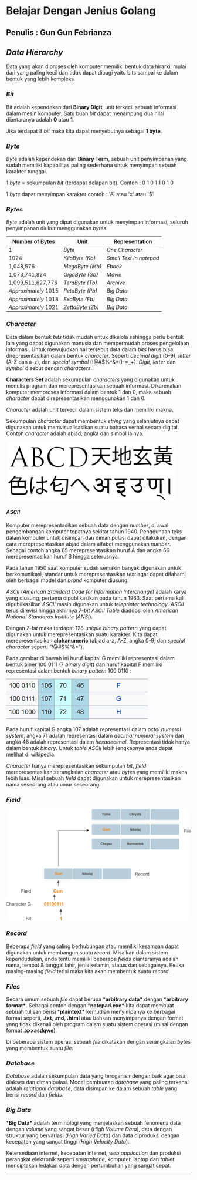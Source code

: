 # Belajar Dengan Jenius Golang

## Penulis : Gun Gun Febrianza

## *Data Hierarchy*

Data yang akan diproses oleh komputer memiliki bentuk data hirarki, mulai dari yang paling kecil dan tidak dapat dibagi yaitu bits sampai ke dalam bentuk yang lebih kompleks

### *Bit*

Bit adalah kependekan dari **Binary Digit**, unit terkecil sebuah informasi dalam mesin komputer. Satu buah *bit* dapat menampung dua nilai diantaranya adalah **0** atau **1**. 

Jika terdapat 8 *bit* maka kita dapat menyebutnya sebagai **1 byte**.

### *Byte*

*Byte* adalah kependekan dari **Binary Term**, sebuah unit penyimpanan yang sudah memiliki kapabilitas paling sederhana untuk menyimpan sebuah karakter tunggal. 

1 *byte* = sekumpulan *bit* (terdapat delapan bit). Contoh : 0 1 0 1 1 0 1 0

1 *byte* dapat menyimpan karakter contoh : 'A' atau 'x' atau '$'

### *Bytes*

*Byte* adalah unit yang dipat digunakan untuk menyimpan informasi, seluruh penyimpanan diukur menggunakan *bytes*.

| **Number of Bytes**  | **Unit**         | **Representation**      |
| -------------------- | ---------------- | ----------------------- |
| 1                    | *Byte*           | *One Character*         |
| 1024                 | *KiloByte (Kb)*  | *Small Text In notepad* |
| 1,048,576            | *MegaByte (Mb)*  | *Ebook*                 |
| 1,073,741,824        | *GigaByte (Gb)*  | *Movie*                 |
| 1,099,511,627,776    | *TeraByte (Tb)*  | *Archive*               |
| *Approximately* 1015 | *PetaByte (Pb)*  | *Big Data*              |
| *Approximately* 1018 | *ExaByte (Eb)*   | *Big Data*              |
| *Approximately* 1021 | *ZettaByte (Zb)* | *Big Data*              |

### *Character*

Data dalam bentuk *bits* tidak mudah untuk dikelola sehingga perlu bentuk lain yang dapat digunakan manusia dan mempermudah proses pengelolaan informasi. Untuk mewujudkan hal tersebut data dalam *bits* harus bisa direpresentasikan dalam bentuk *character*. Seperti *decimal* *digit* (0-9), *letter* (A-Z dan a-z), dan *special symbol* (!@#$%^&*()-=_+). *Digit, letter* dan *symbol* disebut dengan *characters*. 

**Characters Set** adalah sekumpulan *characters* yang digunakan untuk menulis program dan merepresentasikan sebuah informasi. Dikarenakan komputer memproses informasi dalam bentuk 1 dan 0, maka sebuah *character* dapat direpresentasikan menggunakan 1 dan 0.

*Character* adalah unit terkecil dalam sistem teks dan memiliki makna. 

Sekumpulan *character* dapat membentuk *string* yang selanjutnya dapat digunakan untuk memvisualisasikan suatu bahasa verbal secara digital. Contoh *character* adalah abjad, angka dan simbol lainya. 

<img src="../../../assets/Grapheme.png" style="zoom:75%;" />

#### *ASCII*

Komputer merepresentasikan sebuah data dengan *number*, di awal pengembangan komputer tepatnya sekitar tahun 1940. Penggunaan teks dalam komputer untuk disimpan dan dimanipulasi dapat dilakukan, dengan cara merepresentasikan abjad dalam alfabet menggunakan *number*. Sebagai contoh angka 65 merepresentasikan huruf A dan angka 66 merepresentasikan huruf B hingga seterusnya.

Pada tahun 1950 saat komputer sudah semakin banyak digunakan untuk berkomunikasi, standar untuk merepresentasikan *text* agar dapat difahami oleh berbagai model dan *brand* komputer diusung. 

*ASCII* (*American Standard Code for Information Interchange*) adalah karya yang diusung, pertama dipublikasikan pada tahun 1963. Saat pertama kali dipublikasikan *ASCII* masih digunakan untuk *teleprinter technology*. *ASCII* terus direvisi hingga akhirnya *7-bit ASCII Table* diadopsi oleh *American National Standards Institute* (*ANSI*).

Dengan *7-bit* maka terdapat 128 *unique binary pattern* yang dapat digunakan untuk merepresentasikan suatu karakter. Kita dapat merepresentasikan **alphanumeric** (abjad a-z, A-Z, angka 0-9, dan *special character* seperti “!@#$%^&*”). 

Pada gambar di bawah ini huruf kapital G memiliki representasi dalam bentuk biner 100 0111 (7 *binary digit*) dan huruf kapital F memiliki representasi dalam bentuk *binary pattern* 100 0110 : 

![](../../../assets/ASCIICode.png)

Pada huruf kapital G angka 107 adalah representasi dalam *octal numeral system*, angka 71 adalah representasi dalam *decimal numeral system* dan angka 46 adalah representasi dalam *hexadecimal*. Representasi tidak hanya dalam bentuk *binary*. Untuk *table ASCII* lebih lengkapnya anda dapat melihat di wikipedia.

*Character* hanya merepresentasikan sekumpulan *bit*, *field* merepresentasikan serangkaian *character* atau *bytes* yang memiliki makna lebih luas. Misal sebuah *field* dapat digunakan untuk merepresentasikan nama seseorang atau umur seseorang.

### *Field*

<img src="../../../assets/DataHierarchy.png" style="zoom: 50%;" />

### *Record*

Beberapa *field* yang saling berhubungan atau memiliki kesamaan dapat digunakan untuk membangun suatu *record*. Misalkan dalam sistem kependudukan, anda tentu memiliki beberapa *fields* diantaranya adalah nama, tempat & tanggal lahir, jenis kelamin, status dan sebagainya. Ketika masing-masing *field* terisi maka kita akan membentuk suatu *record*.

### *Files*

Secara umum sebuah *file* dapat berupa ***arbitrary data\*** dengan ***arbitrary format\***. Sebagai contoh dengan ***notepad.exe\*** kita dapat membuat sebuah tulisan berisi ***plaintext\*** kemudian menyimpanya ke berbagai format seperti, **.txt, .md, .html** atau bahkan menyimpanya dengan format yang tidak dikenali oleh program dalam suatu sistem operasi (misal dengan format .**xxxasdqwe**).

Di beberapa sistem operasi sebuah *file* dikatakan dengan serangkaian *bytes* yang membentuk suatu *file*.

### *Database*

*Database* adalah sekumpulan data yang teroganisir dengan baik agar bisa diakses dan dimanipulasi. Model pembuatan *database* yang paling terkenal adalah *relational database*, data disimpan ke dalam sebuah *table* yang berisi *record* dan *fields*.

### *Big Data*

***Big Data\*** adalah terminologi yang menjelaskan sebuah fenomena data dengan *volume* yang sangat besar (*High Volume Data*), data dengan struktur yang bervariasi (*High Varied Data*) dan data diproduksi dengan kecepatan yang sangat tinggi (*High Velocity Data*). 

Ketersediaan internet, kecepatan internet, *web application* dan produksi perangkat elektronik seperti *smartphone*, komputer, laptop dan *tablet* menciptakan ledakan data dengan pertumbuhan yang sangat cepat.

------------------------

